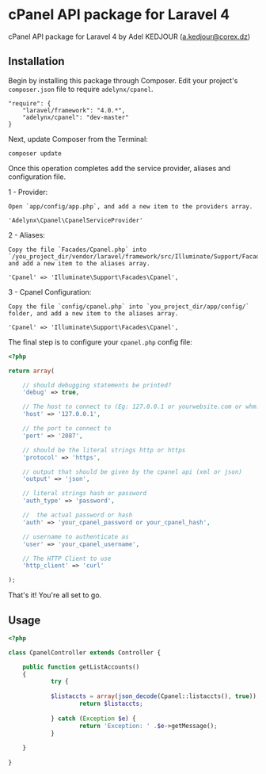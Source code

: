 cPanel API package for Laravel 4
======

cPanel API package for Laravel 4 by Adel KEDJOUR (a.kedjour@corex.dz) 


## Installation

Begin by installing this package through Composer. Edit your project's `composer.json` file to require `adelynx/cpanel`.

    "require": {
		"laravel/framework": "4.0.*",
		"adelynx/cpanel": "dev-master"
	}

Next, update Composer from the Terminal:

    composer update

Once this operation completes add the service provider, aliases and configuration file. 

1 - Provider: 

    Open `app/config/app.php`, and add a new item to the providers array.

    'Adelynx\Cpanel\CpanelServiceProvider'

2 - Aliases:
 
    Copy the file `Facades/Cpanel.php` into `/you_project_dir/vendor/laravel/framework/src/Illuminate/Support/Facades`, and add a new item to the aliases array.

    'Cpanel' => 'Illuminate\Support\Facades\Cpanel',

3 - Cpanel Configuration: 
	
    Copy the file `config/cpanel.php` into `you_project_dir/app/config/` folder, and add a new item to the aliases array.

    'Cpanel' => 'Illuminate\Support\Facades\Cpanel',

The final step is to configure your `cpanel.php` config file:

```php
<?php

return array(

    // should debugging statements be printed?
    'debug' => true,

    // The host to connect to (Eg: 127.0.0.1 or yourwebsite.com or whm.yourwebsite.com)
    'host' => '127.0.0.1',

    // the port to connect to
    'port' => '2087',

    // should be the literal strings http or https
    'protocol' => 'https',

    // output that should be given by the cpanel api (xml or json)
    'output' => 'json',

    // literal strings hash or password
    'auth_type' => 'password',

    //  the actual password or hash
    'auth' => 'your_cpanel_password or your_cpanel_hash',

    // username to authenticate as
    'user' => 'your_cpanel_username',

    // The HTTP Client to use
    'http_client' => 'curl'

);
```	

That's it! You're all set to go.

## Usage

```php
<?php

class CpanelController extends Controller {

	public function getListAccounts()
	{        
	        try {
			
			$listaccts = array(json_decode(Cpanel::listaccts(), true));
	                return $listaccts;
				
	        } catch (Exception $e) {
	            	return 'Exception: ' .$e->getMessage();
	        }		
        
	}
	
}
```


